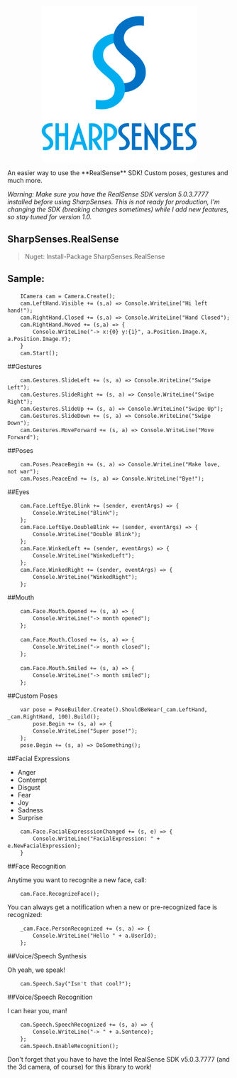 <p align="center">
  <img src="https://raw.githubusercontent.com/SharpSenses/logos/master/sharp_senses.png" width="350px" alt="SharpSenses" />
</p>
<p>
An easier way to use the **RealSense** SDK! Custom poses, gestures and much more.

*Warning: Make sure you have the RealSense SDK version 5.0.3.7777 installed before using SharpSenses. This is not ready for production, I'm changing the SDK (breaking changes sometimes) while I add new features, so stay tuned for version 1.0.*

## SharpSenses.RealSense
> Nuget: Install-Package SharpSenses.RealSense

## Sample:
```
    ICamera cam = Camera.Create();
    cam.LeftHand.Visible += (s,a) => Console.WriteLine("Hi left hand!");
    cam.RightHand.Closed += (s,a) => Console.WriteLine("Hand Closed");
    cam.RightHand.Moved += (s,a) => {
        Console.WriteLine("-> x:{0} y:{1}", a.Position.Image.X, a.Position.Image.Y);
    }
    cam.Start();
````
##Gestures

```
    cam.Gestures.SlideLeft += (s, a) => Console.WriteLine("Swipe Left");
    cam.Gestures.SlideRight += (s, a) => Console.WriteLine("Swipe Right");
    cam.Gestures.SlideUp += (s, a) => Console.WriteLine("Swipe Up");
    cam.Gestures.SlideDown += (s, a) => Console.WriteLine("Swipe Down");
    cam.Gestures.MoveForward += (s, a) => Console.WriteLine("Move Forward");
```

##Poses
```
    cam.Poses.PeaceBegin += (s, a) => Console.WriteLine("Make love, not war");
    cam.Poses.PeaceEnd += (s, a) => Console.WriteLine("Bye!");
```

##Eyes
```
    cam.Face.LeftEye.Blink += (sender, eventArgs) => {
        Console.WriteLine("Blink");
    };
    cam.Face.LeftEye.DoubleBlink += (sender, eventArgs) => {
        Console.WriteLine("Double Blink");
    };
    cam.Face.WinkedLeft += (sender, eventArgs) => {
        Console.WriteLine("WinkedLeft");
    };
    cam.Face.WinkedRight += (sender, eventArgs) => {
        Console.WriteLine("WinkedRight");
    };
```

##Mouth
```
    cam.Face.Mouth.Opened += (s, a) => {
        Console.WriteLine("-> month opened");
    };

    cam.Face.Mouth.Closed += (s, a) => {
        Console.WriteLine("-> month closed");
    };

    cam.Face.Mouth.Smiled += (s, a) => {
        Console.WriteLine("-> month smiled");
    };
```

##Custom Poses
```
    var pose = PoseBuilder.Create().ShouldBeNear(_cam.LeftHand, _cam.RightHand, 100).Build();
        pose.Begin += (s, a) => {
        Console.WriteLine("Super pose!");
    };
    pose.Begin += (s, a) => DoSomething();
```

##Facial Expressions

- Anger
- Contempt
- Disgust
- Fear
- Joy 
- Sadness
- Surprise

```
    cam.Face.FacialExpresssionChanged += (s, e) => {
        Console.WriteLine("FacialExpression: " + e.NewFacialExpression);
    }
```

##Face Recognition

Anytime you want to recognite a new face, call:
```
	cam.Face.RecognizeFace();
```

You can always get a notification when a new or pre-recognized face is recognized: 
```
    _cam.Face.PersonRecognized += (s, a) => {
        Console.WriteLine("Hello " + a.UserId); 
    };
```

##Voice/Speech Synthesis 

Oh yeah, we speak!
```
    cam.Speech.Say("Isn't that cool?");
```

##Voice/Speech Recognition 

I can hear you, man!
```
    cam.Speech.SpeechRecognized += (s, a) => {
        Console.WriteLine("-> " + a.Sentence);
    };
    cam.Speech.EnableRecognition();
```

Don't forget that you have to have the Intel RealSense SDK v5.0.3.7777 (and the 3d camera, of course) for this library to work!
